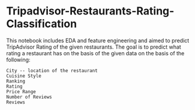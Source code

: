 # Tripadvisor-Restaurants-Rating-Classification

This notebook includes EDA and feature engineering and aimed to predict TripAdvisor Rating of the given restaurants. 
The goal is to predict what rating a restaurant has on the basis of the given data on the basis of the following:

```
City -- location of the restaurant
Cuisine Style 
Ranking                               
Rating                                
Price Range                       
Number of Reviews                  
Reviews                               
```
